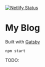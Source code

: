 [![Netlify Status](https://api.netlify.com/api/v1/badges/79cca1bc-1628-483d-9f10-02dea2b4e302/deploy-status)](https://app.netlify.com/sites/elated-euclid-6fa10f/deploys)

# My Blog
Built with [Gatsby](https://www.gatsbyjs.org)

`npm start`

TODO: 
